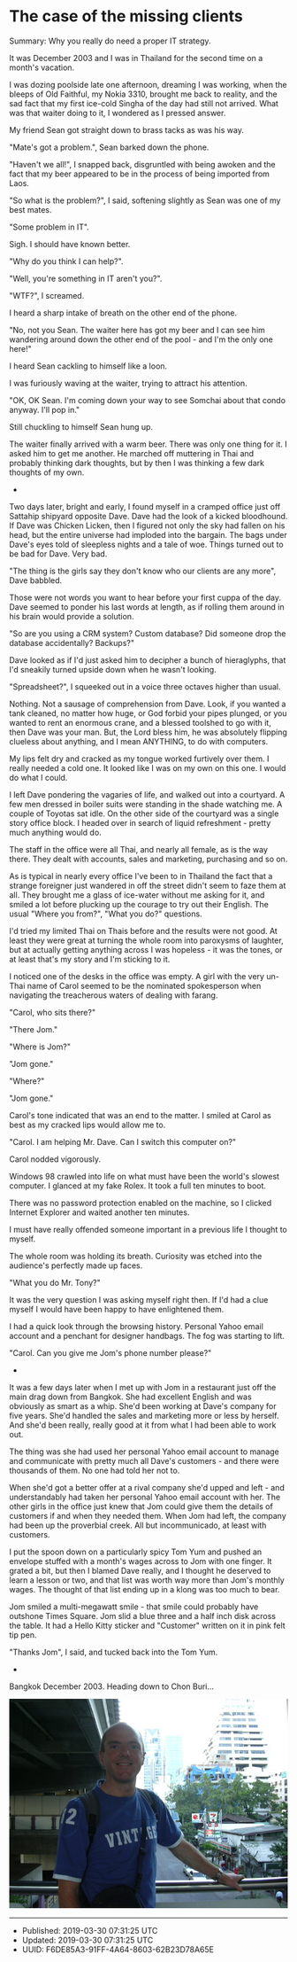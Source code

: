 # The case of the missing clients

Summary: Why you really do need a proper IT strategy.

It was December 2003 and I was in Thailand for the second time on a
month's vacation.

I was dozing poolside late one afternoon, dreaming I was working, when
the bleeps of Old Faithful, my Nokia 3310, brought me back to reality,
and the sad fact that my first ice-cold Singha of the day had still
not arrived. What was that waiter doing to it, I wondered as I pressed
answer.

My friend Sean got straight down to brass tacks as was his way. 

"Mate's got a problem.", Sean barked down the phone. 

"Haven't we all!", I snapped back, disgruntled with being awoken and
the fact that my beer appeared to be in the process of being imported
from Laos. 

"So what is the problem?", I said, softening slightly as Sean was one
of my best mates.

"Some problem in IT". 

Sigh. I should have known better.

"Why do you think I can help?". 

"Well, you're something in IT aren't you?". 

"WTF?", I screamed. 

I heard a sharp intake of breath on the other end of the phone. 

"No, not you Sean. The waiter here has got my beer and I can see him
wandering around down the other end of the pool - and I'm the only one
here!"

I heard Sean cackling to himself like a loon.

I was furiously waving at the waiter, trying to attract his attention.

"OK, OK Sean. I'm coming down your way to see Somchai about that condo
anyway. I'll pop in."

Still chuckling to himself Sean hung up. 

The waiter finally arrived with a warm beer. There was only one thing
for it. I asked him to get me another. He marched off muttering in
Thai and probably thinking dark thoughts, but by then I was thinking a
few dark thoughts of my own.

*

Two days later, bright and early, I found myself in a cramped office
just off Sattahip shipyard opposite Dave. Dave had the look of a
kicked bloodhound. If Dave was Chicken Licken, then I figured not only
the sky had fallen on his head, but the entire universe had imploded
into the bargain. The bags under Dave's eyes told of sleepless nights
and a tale of woe. Things turned out to be bad for Dave. Very bad.

"The thing is the girls say they don't know who our clients are any
more", Dave babbled.

Those were not words you want to hear before your first cuppa of the
day. Dave seemed to ponder his last words at length, as if rolling
them around in his brain would provide a solution.

"So are you using a CRM system? Custom database? Did someone drop the
database accidentally? Backups?"

Dave looked as if I'd just asked him to decipher a bunch of
hieraglyphs, that I'd sneakily turned upside down when he wasn't
looking.

"Spreadsheet?", I squeeked out in a voice three octaves higher than
usual.

Nothing. Not a sausage of comprehension from Dave. Look, if you wanted
a tank cleaned, no matter how huge, or God forbid your pipes plunged,
or you wanted to rent an enormous crane, and a blessed toolshed to go
with it, then Dave was your man. But, the Lord bless him, he was
absolutely flipping clueless about anything, and I mean ANYTHING, to
do with computers.

My lips felt dry and cracked as my tongue worked furtively over
them. I really needed a cold one. It looked like I was on my own on
this one. I would do what I could.

I left Dave pondering the vagaries of life, and walked out into a
courtyard. A few men dressed in boiler suits were standing in the
shade watching me. A couple of Toyotas sat idle. On the other side of
the courtyard was a single story office block. I headed over in search
of liquid refreshment - pretty much anything would do.

The staff in the office were all Thai, and nearly all female, as is the
way there. They dealt with accounts, sales and marketing, purchasing
and so on. 

As is typical in nearly every office I've been to in Thailand the fact
that a strange foreigner just wandered in off the street didn't seem
to faze them at all. They brought me a glass of ice-water without me
asking for it, and smiled a lot before plucking up the courage to try
out their English. The usual "Where you from?", "What you do?"
questions.

I'd tried my limited Thai on Thais before and the results were not
good. At least they were great at turning the whole room into
paroxysms of laughter, but at actually getting anything across I was
hopeless - it was the tones, or at least that's my story and I'm
sticking to it.

I noticed one of the desks in the office was empty. A girl with the
very un-Thai name of Carol seemed to be the nominated spokesperson
when navigating the treacherous waters of dealing with farang.

"Carol, who sits there?"

"There Jom."

"Where is Jom?"

"Jom gone."

"Where?"

"Jom gone."

Carol's tone indicated that was an end to the matter. I smiled at
Carol as best as my cracked lips would allow me to.

"Carol. I am helping Mr. Dave. Can I switch this computer on?"

Carol nodded vigorously. 

Windows 98 crawled into life on what must have been the world's
slowest computer. I glanced at my fake Rolex. It took a full ten
minutes to boot.

There was no password protection enabled on the machine, so I clicked
Internet Explorer and waited another ten minutes. 

I must have really offended someone important in a previous life I
thought to myself.

The whole room was holding its breath. Curiosity was etched into the
audience's perfectly made up faces. 

"What you do Mr. Tony?"

It was the very question I was asking myself right then. If I'd had a
clue myself I would have been happy to have enlightened them.

I had a quick look through the browsing history. Personal Yahoo email
account and a penchant for designer handbags. The fog was starting to
lift.

"Carol. Can you give me Jom's phone number please?"

*

It was a few days later when I met up with Jom in a restaurant just
off the main drag down from Bangkok. She had excellent English and was
obviously as smart as a whip. She'd been working at Dave's company for
five years. She'd handled the sales and marketing more or less by
herself. And she'd been really, really good at it from what I had been
able to work out.

The thing was she had used her personal Yahoo email account to manage
and communicate with pretty much all Dave's customers - and there were
thousands of them. No one had told her not to.

When she'd got a better offer at a rival company she'd upped and
left - and understandably had taken her personal Yahoo email account
with her. The other girls in the office just knew that Jom could give
them the details of customers if and when they needed them. When Jom
had left, the company had been up the proverbial creek. All but
incommunicado, at least with customers.

I put the spoon down on a particularly spicy Tom Yum and pushed an
envelope stuffed with a month's wages across to Jom with one
finger. It grated a bit, but then I blamed Dave really, and I thought
he deserved to learn a lesson or two, and that list was worth way more
than Jom's monthly wages. The thought of that list ending up in a
klong was too much to bear.

Jom smiled a multi-megawatt smile - that smile could probably have
outshone Times Square. Jom slid a blue three and a half inch disk
across the table. It had a Hello Kitty sticker and "Customer" written
on it in pink felt tip pen.

"Thanks Jom", I said, and tucked back into the Tom Yum.

*

Bangkok December 2003. Heading down to Chon Buri...

![bangkok days](./images/bangkok_days.jpg "Bangkok")

---

* Published: 2019-03-30 07:31:25 UTC
* Updated: 2019-03-30 07:31:25 UTC
* UUID: F6DE85A3-91FF-4A64-8603-62B23D78A65E


